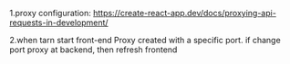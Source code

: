 1.proxy configuration: https://create-react-app.dev/docs/proxying-api-requests-in-development/

2.when tarn start front-end Proxy created with a specific port. if change port proxy at backend, then refresh frontend
